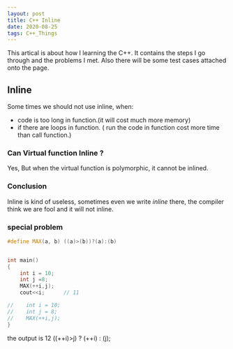 ```yaml
---
layout: post
title: C++ Inline
date: 2020-08-25
tags: C++_Things
---
```


This artical is about how I learning the C++. It contains the steps I go through and the problems I met. Also there will be some test cases attached onto the page.

## Inline

Some times we should not use inline, when:  
* code is too long in function.(it will cost much more memory)  
* if there are loops in function. ( run the code in function cost more time than call function.)

### Can Virtual function Inline  ?

Yes, But when the virtual function is polymorphic, it cannot be inlined.  


### Conclusion  
Inline is kind of useless, sometimes even we write *inline* there, the compiler think we are fool and it will not inline.

### **special problem**
```C++
#define MAX(a, b) ((a)>(b))?(a):(b)


int main()
{
    int i = 10;
    int j =8;
    MAX(++i,j);
    cout<<i;      // 11

//    int i = 10;
//    int j = 8;
//    MAX(++i,j);
}
```
the output is 12
((++i)>j) ? (++i) : (j);